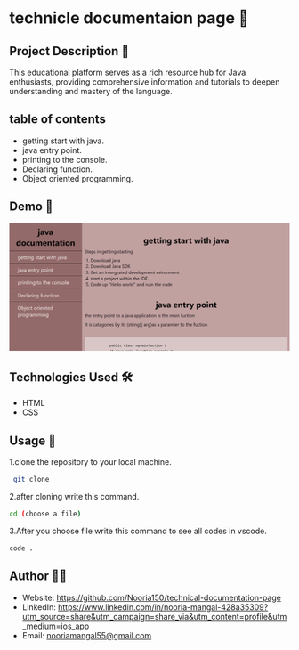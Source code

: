 # technicle documentaion page 🚀

## Project Description 📝
This educational platform serves as a rich resource hub for Java enthusiasts, providing comprehensive information and tutorials to deepen understanding and mastery of the language.

## table of contents
- getting start with java.
- java entry point.
- printing to the console.
- Declaring function.
- Object oriented programming.

## Demo 📸

![screenshot](./image/doc-page.png)

## Technologies Used 🛠️
- HTML
- CSS

## Usage 🎯

1.clone the repository to your local machine.
```bash
 git clone
```
2.after cloning write this command.
```bash
cd (choose a file)
```

3.After you choose file write this command to see all codes in vscode.
```bash
code .
```


## Author 👩‍💻

- Website: https://github.com/Nooria150/technical-documentation-page
- LinkedIn: https://www.linkedin.com/in/nooria-mangal-428a35309?utm_source=share&utm_campaign=share_via&utm_content=profile&utm_medium=ios_app
- Email: nooriamangal55@gmail.com
